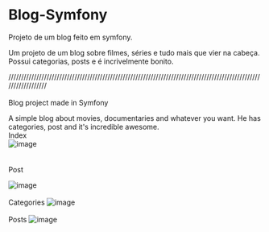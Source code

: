 # Blog-Symfony
Projeto de um blog feito em symfony.


Um projeto de um blog sobre filmes, séries e tudo mais que vier na cabeça. 
Possui categorias, posts e é incrivelmente bonito.

////////////////////////////////////////////////////////////////////////////////////////////////////////////////// <br>
<br>
Blog project made in Symfony

A simple blog about movies, documentaries and whatever you want.
He has categories, post and it's incredible awesome.
<br>
Index
<br>
![image](https://user-images.githubusercontent.com/77448482/127045345-58843685-53d1-472d-98f8-a668e2ab9bb5.png)
<br>
<br> <br>
Post

![image](https://user-images.githubusercontent.com/77448482/127045385-20cfa4e0-9b5b-4f81-a6c7-098d5305e920.png)
<br> <br>
Categories
![image](https://user-images.githubusercontent.com/77448482/127045404-cc78b93b-8713-4c39-b465-e571c4432fb4.png)
<br> <br>
Posts
![image](https://user-images.githubusercontent.com/77448482/127045437-61a42a93-f703-442d-81de-a081c2f9fdcf.png)
